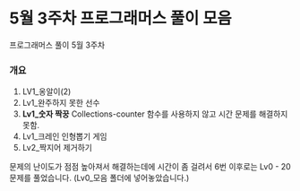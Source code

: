 # 5월 3주차 프로그래머스 풀이 모음
프로그래머스 풀이 5월 3주차

### 개요
1. LV1_옹알이(2)
2. Lv1_완주하지 못한 선수
3. **Lv1_숫자 짝꿍** Collections-counter 함수를 사용하지 않고 시간 문제를 해결하지 못함.
4. Lv1_크레인 인형뽑기 게임
5. Lv2_짝지어 제거하기

문제의 난이도가 점점 높아져서 해결하는데에 시간이 좀 걸려서 6번 이후로는 Lv0 - 20문제를 풀었습니다. (Lv0_모음 폴더에 넣어놓았습니다.)
